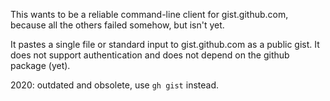 This wants to be a reliable command-line client for gist.github.com,
because all the others failed somehow, but isn't yet.

It pastes a single file or standard input to gist.github.com as a public gist. 
It does not support authentication and does not depend on the github package (yet).

2020: outdated and obsolete, use `gh gist` instead.
